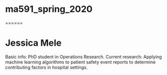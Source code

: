 # ma591_spring_2020
======
# Jessica Mele


Basic info: PhD student in Operations Research. 
Current research: Applying
machine learning algorithms to patient safety event reports to determine contributing factors in hospital settings.
